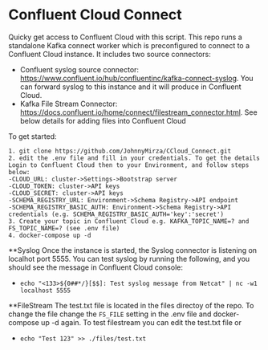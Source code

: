 # Confluent Cloud Connect
Quicky get access to Confluent Cloud with this script. This repo runs a standalone Kafka connect worker which is preconfigured to connect to a Confluent Cloud instance.
It includes two source connectors:

- Confluent syslog source connector: https://www.confluent.io/hub/confluentinc/kafka-connect-syslog. You can forward syslog to this instance and it will produce in Confluent Cloud.
- Kafka File Stream Connector: https://docs.confluent.io/home/connect/filestream_connector.html. See below details for adding files into Confluent Cloud

To get started:
```
1. git clone https://github.com/JohnnyMirza/CCloud_Connect.git
2. edit the .env file and fill in your credentials. To get the details Login to Confluent Cloud then to your Environment, and follow steps below:
-CLOUD_URL: cluster->Settings->Bootstrap server
-CLOUD_TOKEN: cluster->API keys
-CLOUD_SECRET: cluster->API keys
-SCHEMA_REGISTRY_URL: Environment->Schema Registry->API endpoint
-SCHEMA_REGISTRY_BASIC_AUTH: Environment->Schema Registry->API credentials (e.g. SCHEMA_REGISTRY_BASIC_AUTH='key':'secret')
3. Create your topic in Confluent Cloud e.g. KAFKA_TOPIC_NAME=? and FS_TOPIC_NAME=? (see .env file)
4. docker-compose up -d
```


**Syslog
Once the instance is started, the Syslog connector is listening on localhot port 5555. You can test syslog by running the following, and you should see the message in Confluent Cloud console:
- `echo "<133>${0##*/}[$$]: Test syslog message from Netcat" | nc -w1 localhost 5555`

**FileStream
The test.txt file is located in the files directoy of the repo. To change the file change the `FS_FILE` setting in the .env file and docker-compose up -d again.
To test filestream you can edit the test.txt file or
- `echo "Test 123" >> ./files/test.txt`
